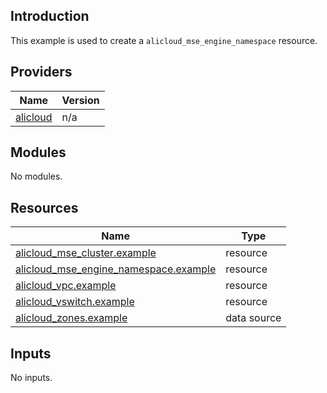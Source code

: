 <!-- BEGIN_TF_DOCS -->
## Introduction

This example is used to create a `alicloud_mse_engine_namespace` resource.

## Providers

| Name | Version |
|------|---------|
| <a name="provider_alicloud"></a> [alicloud](#provider\_alicloud) | n/a |

## Modules

No modules.

## Resources

| Name | Type |
|------|------|
| [alicloud_mse_cluster.example](https://registry.terraform.io/providers/aliyun/alicloud/latest/docs/resources/mse_cluster) | resource |
| [alicloud_mse_engine_namespace.example](https://registry.terraform.io/providers/aliyun/alicloud/latest/docs/resources/mse_engine_namespace) | resource |
| [alicloud_vpc.example](https://registry.terraform.io/providers/aliyun/alicloud/latest/docs/resources/vpc) | resource |
| [alicloud_vswitch.example](https://registry.terraform.io/providers/aliyun/alicloud/latest/docs/resources/vswitch) | resource |
| [alicloud_zones.example](https://registry.terraform.io/providers/aliyun/alicloud/latest/docs/data-sources/zones) | data source |

## Inputs

No inputs.
<!-- END_TF_DOCS -->    